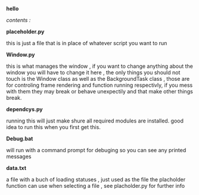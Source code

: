 **hello**

*contents :*

**placeholder.py** 

this is just a file that is in place of whatever script you want to run 

**Window.py** 

this is what manages the window , if you want to change anything about the window you will have to
change it here , the only things you should not touch is the Window class as well as the 
BackgroundTask class , those are for controling frame rendering and function running respectivly, if 
you mess with them they may break or behave unexpectily and that make other things break.

**dependcys.py** 

running this will just make shure all required modules are installed.
good idea to run this when you first get this.

**Debug.bat**

will run with a command prompt for debuging so you can see any printed messages

**data.txt**

a file with a buch of loading statuses , just used as the file the  placholder function  can use when 
selecting a file , see placholder.py for further info



